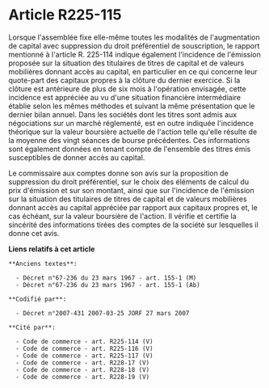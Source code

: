 # Article R225-115

Lorsque l'assemblée fixe elle-même toutes les modalités de l'augmentation de capital avec suppression du droit préférentiel
de souscription, le rapport mentionné à l'article R. 225-114 indique également l'incidence de l'émission proposée sur la
situation des titulaires de titres de capital et de valeurs mobilières donnant accès au capital, en particulier en ce qui
concerne leur quote-part des capitaux propres à la clôture du dernier exercice. Si la clôture est antérieure de plus de six
mois à l'opération envisagée, cette incidence est appréciée au vu d'une situation financière intermédiaire établie selon les
mêmes méthodes et suivant la même présentation que le dernier bilan annuel. Dans les sociétés dont les titres sont admis aux
négociations sur un marché réglementé, est en outre indiquée l'incidence théorique sur la valeur boursière actuelle de
l'action telle qu'elle résulte de la moyenne des vingt séances de bourse précédentes. Ces informations sont également données
en tenant compte de l'ensemble des titres émis susceptibles de donner accès au capital.

Le commissaire aux comptes donne son avis sur la proposition de suppression du droit préférentiel, sur le choix des éléments
de calcul du prix d'émission et sur son montant, ainsi que sur l'incidence de l'émission sur la situation des titulaires de
titres de capital et de valeurs mobilières donnant accès au capital appréciée par rapport aux capitaux propres et, le cas
échéant, sur la valeur boursière de l'action. Il vérifie et certifie la sincérité des informations tirées des comptes de la
société sur lesquelles il donne cet avis.

**Liens relatifs à cet article**

	**Anciens textes**:

	  - Décret n°67-236 du 23 mars 1967 - art. 155-1 (M)
	  - Décret n°67-236 du 23 mars 1967 - art. 155-1 (Ab)

	**Codifié par**:

	  - Décret n°2007-431 2007-03-25 JORF 27 mars 2007

	**Cité par**:

	  - Code de commerce - art. R225-114 (V)
	  - Code de commerce - art. R225-116 (V)
	  - Code de commerce - art. R225-117 (V)
	  - Code de commerce - art. R228-17 (V)
	  - Code de commerce - art. R228-18 (V)
	  - Code de commerce - art. R228-19 (V)

